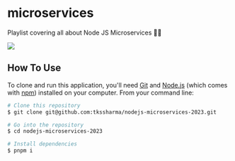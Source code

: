 # microservices
Playlist covering all about Node JS Microservices 🚀🚀

![](https://i.ytimg.com/vi/aP55ZJNBM38/maxresdefault.jpg)
## How To Use

To clone and run this application, you'll need [Git](https://git-scm.com) and [Node.js](https://nodejs.org/en/download/) (which comes with [npm](http://npmjs.com)) installed on your computer. From your command line:

```bash
# Clone this repository
$ git clone git@github.com:tkssharma/nodejs-microservices-2023.git

# Go into the repository
$ cd nodejs-microservices-2023

# Install dependencies
$ pnpm i

```

